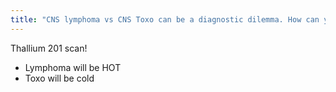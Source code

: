 ```yaml
---
title: "CNS lymphoma vs CNS Toxo can be a diagnostic dilemma. How can you tell this difference with nuclear medicine"
---
```

Thallium 201 scan!
- Lymphoma will be HOT
- Toxo will be cold

